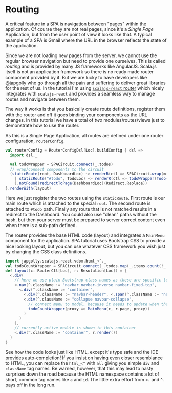 # Routing

A critical feature in a SPA is navigation between "pages" within the application. Of course they are not real pages, since it's a *Single Page* Application,
but from the user point of view it looks like that. A typical example of a SPA is Gmail where the URL in the browser reflects the state of the application.

Since we are not loading new pages from the server, we cannot use the regular browser navigation but need to provide one ourselves. This is called *routing* and
is provided by many JS frameworks like AngularJS. Scala.js itself is not an application framework so there is no ready made router component provided by it. But
we are lucky to have developers like @japgolly who go through all the pain and suffering to deliver great libraries for the rest of us. In the tutorial I'm
using [`scalajs-react` router](https://github.com/japgolly/scalajs-react/blob/master/extra/ROUTER2.md) which nicely integrates with `scalajs-react` and provides
a seamless way to manage routes and navigate between them.

The way it works is that you basically create route definitions, register them with the router and off it goes binding your components as the URL changes. In 
this tutorial we have a total of *two* modules/routes/views just to demonstrate how to use the router.

As this is a Single Page Application, all routes are defined under one router configuration, `routerConfig`.

```scala
val routerConfig = RouterConfigDsl[Loc].buildConfig { dsl =>
  import dsl._

  val todoWrapper = SPACircuit.connect(_.todos)
  // wrap/connect components to the circuit
  (staticRoute(root, DashboardLoc) ~> renderR(ctl => SPACircuit.wrap(m => m)(proxy => Dashboard(ctl, proxy)))
    | staticRoute("#todo", TodoLoc) ~> renderR(ctl => todoWrapper(Todo(_)))
    ).notFound(redirectToPage(DashboardLoc)(Redirect.Replace))
}.renderWith(layout)
```

Here we just register the two routes using the `staticRoute`. First route is our main route which is attached to the special `root`. The second
route is attached to `#todo` path. Finally any route that is not matched results in a redirect to the Dashboard. You could also use "clean" paths 
without the hash, but then your server must be prepared to server correct content even when there is a sub-path defined.

The router provides the base HTML code (layout) and integrates a `MainMenu` component for the application. SPA tutorial
uses Bootstrap CSS to provide a nice looking layout, but you can use whatever CSS framework you wish just by changing the CSS class definitions.

```scala
import japgolly.scalajs.react.vdom.html_<^._
val todoCountWrapper = SPACircuit.connect(_.todos.map(_.items.count(!_.completed)).toOption)
def layout(c: RouterCtl[Loc], r: Resolution[Loc]) = {
  <.div(
    // here we use plain Bootstrap class names as these are specific to the top level layout defined here
    <.nav(^.className := "navbar navbar-inverse navbar-fixed-top",
      <.div(^.className := "container",
        <.div(^.className := "navbar-header", <.span(^.className := "navbar-brand", "SPA Tutorial")),
        <.div(^.className := "collapse navbar-collapse",
          // connect menu to model, because it needs to update when the number of open todos changes
          todoCountWrapper(proxy => MainMenu(c, r.page, proxy))
        )
      )
    ),
    // currently active module is shown in this container
    <.div(^.className := "container", r.render())
  )
}
```

See how the code looks just like HTML, except it's type safe and the IDE provides auto-completion! If you insist on having even closer resemblance to HTML,
you can replace the `html_<^` with `all` giving you simple `div` and `className` tag names. Be warned, however, that this may lead to nasty surprises
down the road because the HTML namespace contains a lot of short, common tag names like `a` and `id`. The little extra effort from `<.` and `^.` pays
off in the long run.

